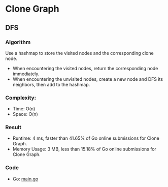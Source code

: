 # Clone Graph



## DFS



### Algorithm

Use a hashmap to store the visited nodes and the corresponding clone node.
- When encountering the visited nodes, return the corresponding node immediately.
- When encountering the unvisited nodes, create a new node and DFS its neighbors, then add to the hashmap.


### Complexity: 

- Time: O(n)
- Space: O(n)


### Result

- Runtime: 4 ms, faster than 41.65% of Go online submissions for Clone Graph.
- Memory Usage: 3 MB, less than 15.18% of Go online submissions for Clone Graph.


### Code

- Go: [main.go](#maingo)